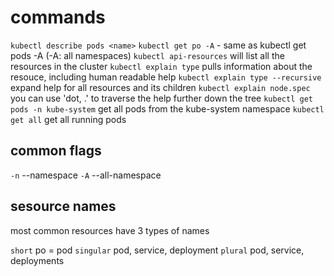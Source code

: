 # commands

`kubectl describe pods <name>`
`kubectl get po -A` - same as kubectl get pods -A (-A: all namespaces)
`kubectl api-resources` will list all the resources in the cluster
`kubectl explain type` pulls information about the resouce, including human readable help
`kubectl explain type --recursive` expand help for all resources and its children
`kubectl explain node.spec` you can use 'dot, .' to traverse the help further down the tree
`kubectl get pods -n kube-system` get all pods from the kube-system namespace
`kubectl get all` get all running pods

## common flags

`-n` --namespace
`-A` --all-namespace

## sesource names

most common resources have 3 types of names

`short` po = pod
`singular` pod, service, deployment
`plural` pod, service, deployments
